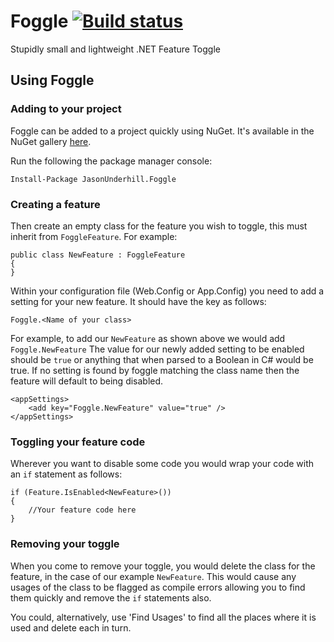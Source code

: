 # Foggle [![Build status](https://ci.appveyor.com/api/projects/status/uuthgll2ji9q2h1n/branch/master?svg=true)](https://ci.appveyor.com/project/junderhill/foggle/branch/master)


Stupidly small and lightweight .NET Feature Toggle

## Using Foggle

### Adding to your project
Foggle can be added to a project quickly using NuGet. It's available in the NuGet gallery [here](https://www.nuget.org/packages/JasonUnderhill.Foggle/).

Run the following the package manager console:
```
Install-Package JasonUnderhill.Foggle 
```

### Creating a feature
Then create an empty class for the feature you wish to toggle, this must inherit from `FoggleFeature`. 
For example:

```
public class NewFeature : FoggleFeature
{
}
```

Within your configuration file (Web.Config or App.Config) you need to add a setting for your new feature. It should have the key as follows:
```
Foggle.<Name of your class>
```

For example, to add our `NewFeature` as shown above we would add `Foggle.NewFeature`
The value for our newly added setting to be enabled should be `true` or anything that when parsed to a Boolean in C# would be true. If no setting is found by foggle matching the class name then the feature will default to being disabled.

```
<appSettings>
    <add key="Foggle.NewFeature" value="true" />
</appSettings>
```

### Toggling your feature code
Wherever you want to disable some code you would wrap your code with an `if` statement as follows:

```
if (Feature.IsEnabled<NewFeature>())
{
    //Your feature code here                                
}
```

### Removing your toggle
When you come to remove your toggle, you would delete the class for the feature, in the case of our example `NewFeature`. This would cause any usages of the class to be flagged as compile errors allowing you to find them quickly and remove the `if` statements also.

You could, alternatively, use 'Find Usages' to find all the places where it is used and delete each in turn.

